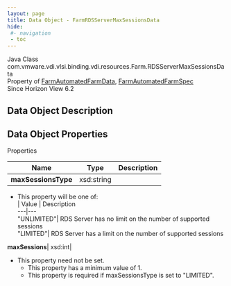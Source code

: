 ```yaml
---
layout: page
title: Data Object - FarmRDSServerMaxSessionsData
hide:
 #- navigation
 - toc
---
```






Java Class
    com.vmware.vdi.vlsi.binding.vdi.resources.Farm.RDSServerMaxSessionsData  
Property of
     [FarmAutomatedFarmData](vdi.resources.Farm.AutomatedFarmData.md#field_detail), [FarmAutomatedFarmSpec](vdi.resources.Farm.AutomatedFarmSpec.md#field_detail)  
Since 
    Horizon View 6.2

## Data Object Description 

## Data Object Properties

Properties

Name |  Type |  Description   
---|---|---  
**maxSessionsType**|  xsd:string|    


  * This property will be one of:  
|  Value |  Description   
---|---  
"UNLIMITED"| RDS Server has no limit on the number of supported sessions  
"LIMITED"| RDS Server has a limit on the number of supported sessions  

  
**maxSessions**|  xsd:int|    


* This property need not be set.
  * This property has a minimum value of 1. 
  * This property is required if maxSessionsType is set to "LIMITED".

  
  
  
  
  
  

